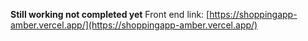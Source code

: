 **Still working not completed yet**
Front end link: [https://shoppingapp-amber.vercel.app/](https://shoppingapp-amber.vercel.app/)

